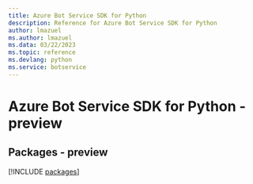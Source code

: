 ```yaml
---
title: Azure Bot Service SDK for Python
description: Reference for Azure Bot Service SDK for Python
author: lmazuel
ms.author: lmazuel
ms.data: 03/22/2023
ms.topic: reference
ms.devlang: python
ms.service: botservice
---
```

# Azure Bot Service SDK for Python - preview
## Packages - preview
[!INCLUDE [packages](bot-service-index.md)]
